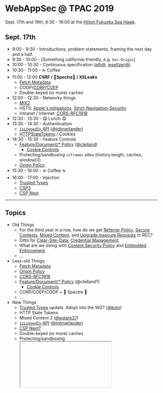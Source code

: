 # WebAppSec @ TPAC 2019

Sept. 17th and 19th, 8:30 - 18:00 at the [Hilton Fukuoka Sea Hawk](https://www3.hilton.com/en/hotels/japan/hilton-fukuoka-sea-hawk-FUKHIHI/index.html).

## Sept. 17th

* 9:00 - 9:30 - Introductions, problem statements, framing the next day and a half.
* 9:30 - 10:00 - [Something california-friendly, e.g. `Sec-Origin`]
* 10:00 - 10:30 - Continuous specification ([plh@](https://github.com/plh), [wseltzer@](https://github.com/wseltzer))
* 10:30 - 11:00 - ☕ Coffee
* 11:00 - 12:00 **CSRF / 👻Spectre👻 / XSLeaks**
  * [Fetch Metadata](https://github.com/w3c/webappsec-fetch-metadata)
  * COOP/[CORP](https://fetch.spec.whatwg.org/#cross-origin-resource-policy-header)/[COEP](https://github.com/mikewest/corpp)
  * Double-keyed (or more) caches
* 12:00 - 12:30 - Networky things
  * [MIX2](https://w3c.github.io/webappsec-mixed-content/level2.html)
  * HSTS: [Apple's mitigations](https://webkit.org/blog/8146/protecting-against-hsts-abuse/), [Strict-Navigation-Security](https://github.com/mikewest/strict-navigation-security)
  * Intranet / Internet: [CORS-RFC1918](https://wicg.github.io/cors-rfc1918/)
* 12:30 - 13:30 - 😋 Lunch 😋
* 13:30 - 14:30 - Authentication
  * [`IsLoggedIn` API](https://lists.w3.org/Archives/Public/public-webappsec/2019Sep/0004.html) ([@johnwilander](https://github.com/johnwilander))
  * [HTTPStateTokens](https://github.com/mikewest/http-state-tokens) / Cookies
* 14:30 - 15:30 - Feature Controls
  * [Feature/Document/* Policy](https://www.w3.org/TR/feature-policy/) ([@clelland](https://github.com/clelland))
    * [Cookie Controls](https://github.com/w3c/webappsec-feature-policy/issues/85)
  * Protecting/sandboxing `<iframe>` sites (history.length, caches, window[i])
  * [Origin Policy](https://wicg.github.io/origin-policy/)
* 15:30 - 16:00 - ☕ Coffee ☕
* 16:00 - 17:00 - Injection
  * [Trusted Types](https://github.com/WICG/trusted-types)
  * [CSP3](https://github.com/w3c/webappsec-csp)
  * [CSP Next](https://github.com/mikewest/csp-next)

---

## Topics

* Old Things
    * For the third year in a row, how do we get [Referrer Policy](https://www.w3.org/TR/referrer-policy/), [Secure Contexts](https://www.w3.org/TR/secure-contexts/), [Mixed Content](https://www.w3.org/TR/mixed-content/), and [Upgrade Insecure Requests](https://www.w3.org/TR/upgrade-insecure-requests/) to REC?
    * Ditto for [Clear-Site-Data](https://www.w3.org/TR/clear-site-data/), [Credential Management](https://www.w3.org/TR/credential-management/).
    * What are we doing with [Content Security Policy](https://www.w3.org/TR/csp/) and [Embedded Enforcement](https://www.w3.org/TR/csp-embedded-enforcement/)
    * ...
* Less-old Things
    * [Fetch Metadata](https://www.w3.org/TR/fetch-metadata/)
    * [Origin Policy](https://wicg.github.io/origin-policy/)
    * [CORS-RFC1918](https://wicg.github.io/cors-rfc1918/)
    * [Feature/Document/* Policy](https://www.w3.org/TR/feature-policy/) (@clelland?)
        * [Cookie Controls](https://github.com/w3c/webappsec-feature-policy/issues/85)
    * CORP/COEP/COOP + 👻 Spectre 👻
    * ...
* New Things
    * [Trusted Types](https://github.com/WICG/trusted-types) update. Adopt into the WG? ([@koto](https://github.com/koto))
    * HTTP State Tokens
    * Mixed Content 2 ([@estark37](https://github.com/estark37))
    * [`IsLoggedIn` API](https://lists.w3.org/Archives/Public/public-webappsec/2019Sep/0004.html) ([@johnwilander](https://github.com/johnwilander))
    * [CSP Next?](https://github.com/mikewest/csp-next)
    * Double-keyed (or more) caches
    * Protecting/sandboxing <iframe> sites (history.length, caches, window[i])
    * `Sec-Origin` (@deian)
    * ...
* Process Things
    * [Charter](https://www.w3.org/2019/03/webappsec-2019-charter.html) still reasonable?
        * Putting privacy more clearly in scope and make browser privacy policies part of the security review process
    * [Evergreen standards](https://www.w3.org/wiki/Evergreen_Standards)?
    * Relationship with other groups (TAG, PING, HTTPbis, etc.)
    * Security reviews of upcoming features.
    * Various browsers' launch processes
    
Suggestions? https://github.com/w3c/webappsec/issues/555 would be a great place to make them.
